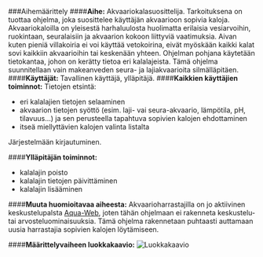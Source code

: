 ###Aihemäärittely
####**Aihe:**
Akvaariokalasuosittelija. Tarkoituksena on tuottaa ohjelma, joka suosittelee käyttäjän akvaarioon sopivia kaloja.
Akvaariokaloilla on yleisestä harhaluulosta huolimatta erilaisia vesiarvoihin, ruokintaan, seuralaisiin ja akvaarion kokoon liittyviä vaatimuksia. Aivan kuten pieniä villakoiria ei voi käyttää vetokoirina, eivät myöskään kaikki kalat sovi kaikkiin akvaarioihin tai keskenään yhteen. Ohjelman pohjana käytetään tietokantaa, johon on kerätty tietoa eri kalalajeista.
Tämä ohjelma suunnitellaan vain makeanveden seura- ja lajiakvaarioita silmälläpitäen. 
####**Käyttäjät:**
Tavallinen käyttäjä, ylläpitäjä.
####**Kaikkien käyttäjien toiminnot:**
Tietojen etsintä:
- eri kalalajien tietojen selaaminen
- akvaarion tietojen syöttö (esim. laji- vai seura-akvaario, lämpötila, pH, tilavuus...) ja sen perusteella tapahtuva sopivien kalojen ehdottaminen
- itseä miellyttävien kalojen valinta listalta

Järjestelmään kirjautuminen.

####**Ylläpitäjän toiminnot:**

- kalalajin poisto
- kalalajin tietojen päivittäminen
- kalalajin lisääminen

####**Muuta huomioitavaa aiheesta:**
Akvaarioharrastajilla on jo aktiivinen keskustelupalsta [Aqua-Web](http://aqua-web.fi/), joten tähän ohjelmaan ei rakenneta keskustelu- tai arvosteluominaisuuksia. Tämä ohjelma rakennetaan puhtaasti auttamaan uusia harrastajia sopivien kalojen löytämiseen.

####**Määrittelyvaiheen luokkakaavio:**
![Luokkakaavio](autair/Akvaariokalasuosittelija/luokkakaavio.png)
